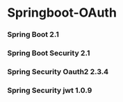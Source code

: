 # Springboot-OAuth

### Spring Boot 2.1

### Spring Boot Security 2.1

### Spring Security Oauth2 2.3.4

### Spring Security jwt 1.0.9
